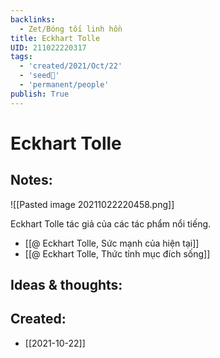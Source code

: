 ```yaml
---
backlinks:
  - Zet/Bóng tối linh hồn
title: Eckhart Tolle
UID: 211022220317
tags:
  - 'created/2021/Oct/22'
  - 'seed🥜'
  - 'permanent/people'
publish: True
---
```

# Eckhart Tolle

## Notes:
![[Pasted image 20211022220458.png]]

Eckhart Tolle tác giả của các tác phẩm nổi tiếng.
- [[@ Eckhart Tolle, Sức mạnh của hiện tại]]
- [[@ Eckhart Tolle, Thức tỉnh mục đích sống]]

## Ideas & thoughts:
## Created:
- [[2021-10-22]]
